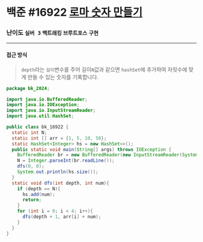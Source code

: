 백준 #16922 [로마 숫자 만들기](https://www.acmicpc.net/problem/16922)
=============
### 난이도 `실버 3` `백트래킹` `브루트포스` `구현`

------

#### 접근 방식

> `depth`라는 `길이`변수를 주어 길이`N`값과 같으면 `hashSet`에 추가하여 자릿수에 맞게 만들 수 있는 숫자를 기록합니다.

```java
package bk_2024;

import java.io.BufferedReader;
import java.io.IOException;
import java.io.InputStreamReader;
import java.util.HashSet;

public class bk_16922 {
  static int N;
  static int [] arr = {1, 5, 10, 50};
  static HashSet<Integer> hs = new HashSet<>();
  public static void main(String[] args) throws IOException {
    BufferedReader br = new BufferedReader(new InputStreamReader(System.in));
    N = Integer.parseInt(br.readLine());
    dfs(0, 0);
    System.out.println(hs.size());
  }
  static void dfs(int depth, int num){
    if (depth == N){
      hs.add(num);
      return;
    }
    for (int i = 0; i < 4; i++){
      dfs(depth + 1, arr[i] + num);
    }
  }
}
```
